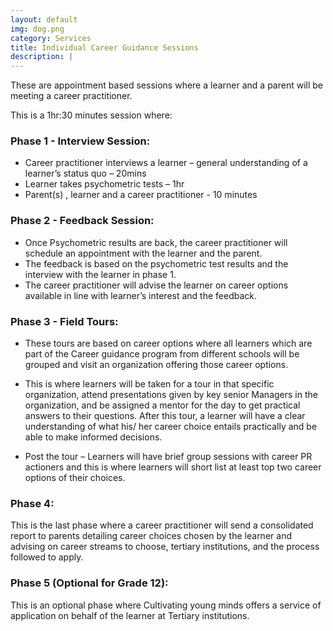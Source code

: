 ```yaml
---
layout: default
img: dog.png
category: Services
title: Individual Career Guidance Sessions
description: |
---
```

These are appointment based sessions where a learner and a parent will be meeting a career practitioner.

This is a 1hr:30 minutes session where:

### Phase 1 - Interview Session:
- Career practitioner interviews a learner – general understanding of a learner’s status quo – 20mins
- Learner takes psychometric tests – 1hr
- Parent(s) , learner and a career practitioner  - 10 minutes

### Phase 2 - Feedback Session:
- Once Psychometric results are back, the career practitioner will schedule an appointment with the learner and the parent.
- The feedback is based on the psychometric test results and the interview with the learner in phase 1.
- The career practitioner will advise the learner on career options available in line with learner’s interest and the feedback.

### Phase 3 - Field Tours:
- These tours are based on career options where all learners which are part of the Career guidance program from different schools
will be grouped and visit an organization offering those career options.

- This is where learners will be taken for a tour in that specific organization, attend presentations given by key senior Managers in the organization, and be assigned a mentor for the day to get practical answers to their questions.
After this tour, a learner will have a clear understanding of what his/ her career choice entails practically and be able to
make informed decisions.

- Post the tour – Learners will have brief group sessions with career PR actioners and this is where learners will short list at least top two career options of their choices.

### Phase 4:
This is the last phase where a career practitioner will send a consolidated report to parents detailing career choices chosen by the learner and advising on career streams to choose, tertiary institutions, and the process followed to apply.

### Phase 5 (Optional for Grade 12):
This is an optional phase where Cultivating young minds offers a service of application on behalf of the learner at Tertiary institutions.
